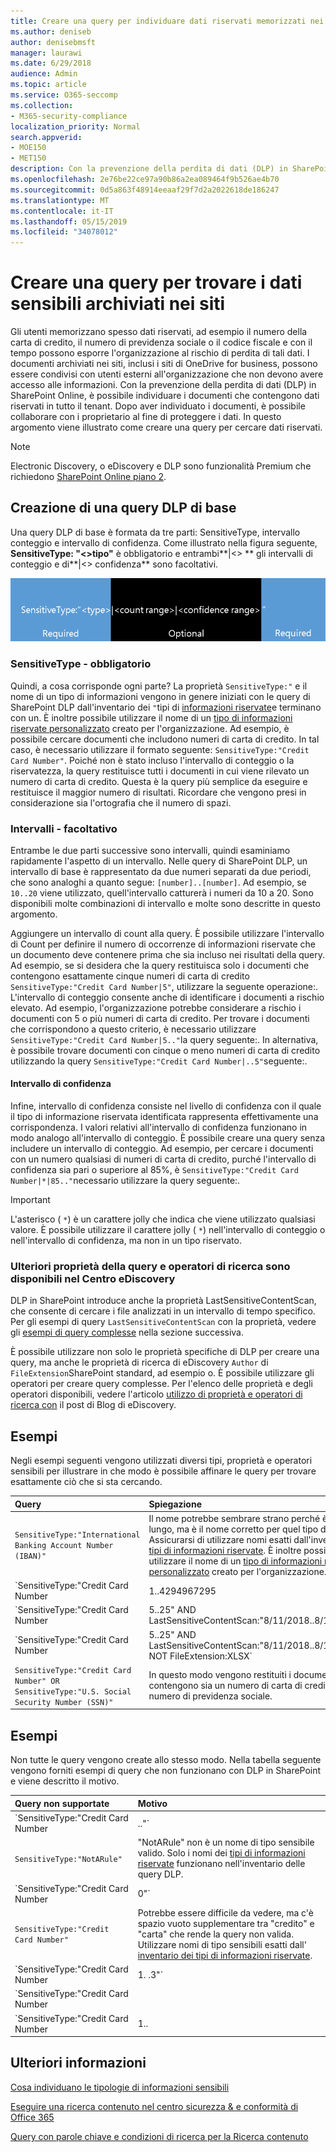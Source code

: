 ```yaml
---
title: Creare una query per individuare dati riservati memorizzati nei siti
ms.author: deniseb
author: denisebmsft
manager: laurawi
ms.date: 6/29/2018
audience: Admin
ms.topic: article
ms.service: O365-seccomp
ms.collection:
- M365-security-compliance
localization_priority: Normal
search.appverid:
- MOE150
- MET150
description: Con la prevenzione della perdita di dati (DLP) in SharePoint Online, è possibile individuare i documenti che contengono dati riservati in tutto il tenant. Dopo aver individuato i documenti, è possibile collaborare con i proprietario al fine di proteggere i dati. In questo argomento viene illustrato come creare una query per cercare dati riservati.
ms.openlocfilehash: 2e76be22ce97a90b86a2ea089464f9b526ae4b70
ms.sourcegitcommit: 0d5a863f48914eeaaf29f7d2a2022618de186247
ms.translationtype: MT
ms.contentlocale: it-IT
ms.lasthandoff: 05/15/2019
ms.locfileid: "34078012"
---
```

# <a name="form-a-query-to-find-sensitive-data-stored-on-sites"></a>Creare una query per trovare i dati sensibili archiviati nei siti

Gli utenti memorizzano spesso dati riservati, ad esempio il numero della carta di credito, il numero di previdenza sociale o il codice fiscale e con il tempo possono esporre l'organizzazione al rischio di perdita di tali dati. I documenti archiviati nei siti, inclusi i siti di OneDrive for business, possono essere condivisi con utenti esterni all'organizzazione che non devono avere accesso alle informazioni. Con la prevenzione della perdita di dati (DLP) in SharePoint Online, è possibile individuare i documenti che contengono dati riservati in tutto il tenant. Dopo aver individuato i documenti, è possibile collaborare con i proprietario al fine di proteggere i dati. In questo argomento viene illustrato come creare una query per cercare dati riservati.
  
> [!NOTE]
> Electronic Discovery, o eDiscovery e DLP sono funzionalità Premium che richiedono [SharePoint Online piano 2](https://go.microsoft.com/fwlink/?LinkId=510080). 
  
## <a name="forming-a-basic-dlp-query"></a>Creazione di una query DLP di base

Una query DLP di base è formata da tre parti: SensitiveType, intervallo conteggio e intervallo di confidenza. Come illustrato nella figura seguente, **SensitiveType: "\<\>tipo"** è obbligatorio e entrambi**|\<\> ** gli intervalli di conteggio e di**|\<\> confidenza** sono facoltativi. 
  
![Query di esempio divisa in necessaria e facoltativa](media/DLP-query-example-text.png)
  
### <a name="sensitive-type---required"></a>SensitiveType - obbligatorio

Quindi, a cosa corrisponde ogni parte? La proprietà `SensitiveType:"` e il nome di un tipo di informazioni vengono in genere iniziati con le query di SharePoint DLP dall'inventario dei `"`tipi di [informazioni riservate](https://go.microsoft.com/fwlink/?LinkID=509999)e terminano con un. È inoltre possibile utilizzare il nome di un [tipo di informazioni riservate personalizzato](create-a-custom-sensitive-information-type.md) creato per l'organizzazione. Ad esempio, è possibile cercare documenti che includono numeri di carta di credito. In tal caso, è necessario utilizzare il formato seguente: `SensitiveType:"Credit Card Number"`. Poiché non è stato incluso l'intervallo di conteggio o la riservatezza, la query restituisce tutti i documenti in cui viene rilevato un numero di carta di credito. Questa è la query più semplice da eseguire e restituisce il maggior numero di risultati. Ricordare che vengono presi in considerazione sia l'ortografia che il numero di spazi. 
  
### <a name="ranges---optional"></a>Intervalli - facoltativo

Entrambe le due parti successive sono intervalli, quindi esaminiamo rapidamente l'aspetto di un intervallo. Nelle query di SharePoint DLP, un intervallo di base è rappresentato da due numeri separati da due periodi, che sono analoghi a quanto segue: `[number]..[number]`. Ad esempio, se `10..20` viene utilizzato, quell'intervallo catturerà i numeri da 10 a 20. Sono disponibili molte combinazioni di intervallo e molte sono descritte in questo argomento. 
  
Aggiungere un intervallo di count alla query. È possibile utilizzare l'intervallo di Count per definire il numero di occorrenze di informazioni riservate che un documento deve contenere prima che sia incluso nei risultati della query. Ad esempio, se si desidera che la query restituisca solo i documenti che contengono esattamente cinque numeri di carta di credito `SensitiveType:"Credit Card Number|5"`, utilizzare la seguente operazione:. L'intervallo di conteggio consente anche di identificare i documenti a rischio elevato. Ad esempio, l'organizzazione potrebbe considerare a rischio i documenti con 5 o più numeri di carta di credito. Per trovare i documenti che corrispondono a questo criterio, è necessario utilizzare `SensitiveType:"Credit Card Number|5.."`la query seguente:. In alternativa, è possibile trovare documenti con cinque o meno numeri di carta di credito utilizzando la query `SensitiveType:"Credit Card Number|..5"`seguente:. 
  
#### <a name="confidence-range"></a>Intervallo di confidenza

Infine, intervallo di confidenza consiste nel livello di confidenza con il quale il tipo di informazione riservata identificata rappresenta effettivamente una corrispondenza. I valori relativi all'intervallo di confidenza funzionano in modo analogo all'intervallo di conteggio. È possibile creare una query senza includere un intervallo di conteggio. Ad esempio, per cercare i documenti con un numero qualsiasi di numeri di carta di credito, purché l'intervallo di confidenza sia pari o superiore al 85%, è `SensitiveType:"Credit Card Number|*|85.."`necessario utilizzare la query seguente:. 
  
> [!IMPORTANT]
> L'asterisco ( `*`) è un carattere jolly che indica che viene utilizzato qualsiasi valore. È possibile utilizzare il carattere jolly ( `*`) nell'intervallo di conteggio o nell'intervallo di confidenza, ma non in un tipo riservato. 
  
### <a name="additional-query-properties-and-search-operators-available-in-the-ediscovery-center"></a>Ulteriori proprietà della query e operatori di ricerca sono disponibili nel Centro eDiscovery

DLP in SharePoint introduce anche la proprietà LastSensitiveContentScan, che consente di cercare i file analizzati in un intervallo di tempo specifico. Per gli esempi di query `LastSensitiveContentScan` con la proprietà, vedere gli [esempi di query complesse](#examples-of-complex-queries) nella sezione successiva. 
  
È possibile utilizzare non solo le proprietà specifiche di DLP per creare una query, ma anche le proprietà di ricerca di eDiscovery `Author` di `FileExtension`SharePoint standard, ad esempio o. È possibile utilizzare gli operatori per creare query complesse. Per l'elenco delle proprietà e degli operatori disponibili, vedere l'articolo [utilizzo di proprietà e operatori di ricerca con](https://go.microsoft.com/fwlink/?LinkId=510093) il post di Blog di eDiscovery. 
  
## <a name="examples-of-complex-queries"></a>Esempi

Negli esempi seguenti vengono utilizzati diversi tipi, proprietà e operatori sensibili per illustrare in che modo è possibile affinare le query per trovare esattamente ciò che si sta cercando.
  
|**Query**|**Spiegazione**|
|:-----|:-----|
| `SensitiveType:"International Banking Account Number (IBAN)"` <br/> |Il nome potrebbe sembrare strano perché è così lungo, ma è il nome corretto per quel tipo di sensibili. Assicurarsi di utilizzare nomi esatti dall'inventario dei [tipi di informazioni riservate](https://go.microsoft.com/fwlink/?LinkID=509999). È inoltre possibile utilizzare il nome di un [tipo di informazioni riservate personalizzato](create-a-custom-sensitive-information-type.md) creato per l'organizzazione.  <br/> |
| `SensitiveType:"Credit Card Number|1..4294967295|1..100"` <br/> |In questo modo vengono restituiti documenti con almeno una corrispondenza al tipo sensibile "numero di carta di credito". I valori per ogni intervallo corrispondono ai rispettivi valori minimi e massimi. Un modo più semplice per scrivere questa query è `SensitiveType:"Credit Card Number"`, ma qual è il divertimento in questo?  <br/> |
| `SensitiveType:"Credit Card Number| 5..25" AND LastSensitiveContentScan:"8/11/2018..8/13/2018"` <br/> |Restituisce documenti con 5-25 numeri di carta di credito che sono stati analizzati dall'11 agosto 2018 al 13 agosto 2018.  <br/> |
| `SensitiveType:"Credit Card Number| 5..25" AND LastSensitiveContentScan:"8/11/2018..8/13/2018" NOT FileExtension:XLSX` <br/> |Restituisce documenti con 5-25 numeri di carta di credito che sono stati analizzati dall'11 agosto 2018 al 13 agosto 2018. I file con estensione XLSX non sono inclusi nei risultati della query.  `FileExtension`è una delle numerose proprietà che è possibile includere in una query. Per ulteriori informazioni, vedere [utilizzo di proprietà e operatori di ricerca con eDiscovery](https://go.microsoft.com/fwlink/?LinkId=510093).  <br/> |
| `SensitiveType:"Credit Card Number" OR SensitiveType:"U.S. Social Security Number (SSN)"` <br/> |In questo modo vengono restituiti i documenti che contengono sia un numero di carta di credito che un numero di previdenza sociale.  <br/> |
   
## <a name="examples-of-queries-to-avoid"></a>Esempi

Non tutte le query vengono create allo stesso modo. Nella tabella seguente vengono forniti esempi di query che non funzionano con DLP in SharePoint e viene descritto il motivo.
  
|**Query non supportate**|**Motivo**|
|:-----|:-----|
| `SensitiveType:"Credit Card Number|.."` <br/> |Aggiungere almeno un numero.  <br/> |
| `SensitiveType:"NotARule"` <br/> |"NotARule" non è un nome di tipo sensibile valido. Solo i nomi dei [tipi di informazioni riservate](https://go.microsoft.com/fwlink/?LinkID=509999) funzionano nell'inventario delle query DLP.  <br/> |
| `SensitiveType:"Credit Card Number|0"` <br/> |Zero non è valido come valore minimo o valore massimo di un intervallo.  <br/> |
| `SensitiveType:"Credit Card Number"` <br/> |Potrebbe essere difficile da vedere, ma c'è spazio vuoto supplementare tra "credito" e "carta" che rende la query non valida. Utilizzare nomi di tipo sensibili esatti dall' [inventario dei tipi di informazioni riservate](https://go.microsoft.com/fwlink/?LinkID=509999).  <br/> |
| `SensitiveType:"Credit Card Number|1. .3"` <br/> |La parte di due periodi non deve essere separata da uno spazio.  <br/> |
| `SensitiveType:"Credit Card Number| |1..|80.."` <br/> |Sono presenti troppi delimitatori di pipe (|). Seguire questo formato invece:`SensitiveType: "Credit Card Number|1..|80.."` <br/> |
| `SensitiveType:"Credit Card Number|1..|80..101"` <br/> |Poiché i valori di sicurezza rappresentano una percentuale, non possono superare 100. Scegliere un numero compreso tra 1 e 100.  <br/> |
   
## <a name="for-more-information"></a>Ulteriori informazioni

[Cosa individuano le tipologie di informazioni sensibili](what-the-sensitive-information-types-look-for.md)
  
[Eseguire una ricerca contenuto nel centro sicurezza &amp; e conformità di Office 365](run-a-content-search-in-the-security-and-compliance-center.md)
  
[Query con parole chiave e condizioni di ricerca per la Ricerca contenuto](keyword-queries-and-search-conditions.md)
  

